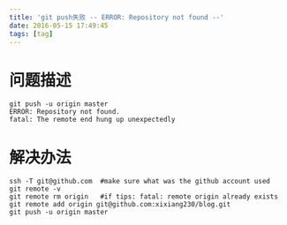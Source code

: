 ```yaml
---
title: 'git push失败 -- ERROR: Repository not found --'
date: 2016-05-15 17:49:45
tags: [tag]
---
```

# 问题描述  
    git push -u origin master  
    ERROR: Repository not found.  
    fatal: The remote end hung up unexpectedly  
# 解决办法 
    ssh -T git@github.com  #make sure what was the github account used
    git remote -v  
    git remote rm origin   #if tips: fatal: remote origin already exists
    git remote add origin git@github.com:xixiang230/blog.git  
    git push -u origin master  
  
